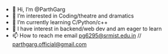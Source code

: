 - 👋 Hi, I’m @ParthGarg
- 👀 I’m interested in Coding/theatre and dramatics
- 🌱 I’m currently learning C/Python/c++
- 💞️ I have interest in backend/web dev and am eager to learn
- 📫 How to reach me email pg6295@srmist.edu.in //  parthgarg.official@gmail.com

<!---
ParthGarg0304/ParthGarg0304 is a ✨ special ✨ repository because its `README.md` (this file) appears on your GitHub profile.
You can click the Preview link to take a look at your changes.
--->

